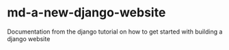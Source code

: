 # md-a-new-django-website
Documentation from the django tutorial on how to get started with building a django website
